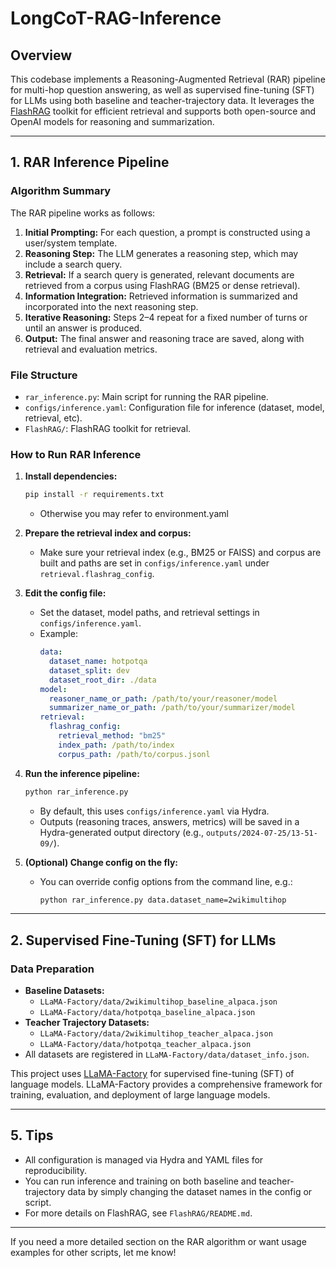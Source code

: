 # LongCoT-RAG-Inference

## Overview

This codebase implements a Reasoning-Augmented Retrieval (RAR) pipeline for multi-hop question answering, as well as supervised fine-tuning (SFT) for LLMs using both baseline and teacher-trajectory data. It leverages the [FlashRAG](https://github.com/RUC-NLPIR/FlashRAG) toolkit for efficient retrieval and supports both open-source and OpenAI models for reasoning and summarization.

---

## 1. RAR Inference Pipeline

### Algorithm Summary

The RAR pipeline works as follows:
1. **Initial Prompting:** For each question, a prompt is constructed using a user/system template.
2. **Reasoning Step:** The LLM generates a reasoning step, which may include a search query.
3. **Retrieval:** If a search query is generated, relevant documents are retrieved from a corpus using FlashRAG (BM25 or dense retrieval).
4. **Information Integration:** Retrieved information is summarized and incorporated into the next reasoning step.
5. **Iterative Reasoning:** Steps 2–4 repeat for a fixed number of turns or until an answer is produced.
6. **Output:** The final answer and reasoning trace are saved, along with retrieval and evaluation metrics.

### File Structure

- `rar_inference.py`: Main script for running the RAR pipeline.
- `configs/inference.yaml`: Configuration file for inference (dataset, model, retrieval, etc).
- `FlashRAG/`: FlashRAG toolkit for retrieval.

### How to Run RAR Inference

1. **Install dependencies:**
   ```bash
   pip install -r requirements.txt
   ```
   - Otherwise you may refer to environment.yaml

2. **Prepare the retrieval index and corpus:**
   - Make sure your retrieval index (e.g., BM25 or FAISS) and corpus are built and paths are set in `configs/inference.yaml` under `retrieval.flashrag_config`.

3. **Edit the config file:**
   - Set the dataset, model paths, and retrieval settings in `configs/inference.yaml`.
   - Example:
     ```yaml
     data:
       dataset_name: hotpotqa
       dataset_split: dev
       dataset_root_dir: ./data
     model:
       reasoner_name_or_path: /path/to/your/reasoner/model
       summarizer_name_or_path: /path/to/your/summarizer/model
     retrieval:
       flashrag_config:
         retrieval_method: "bm25"
         index_path: /path/to/index
         corpus_path: /path/to/corpus.jsonl
     ```

4. **Run the inference pipeline:**
   ```bash
   python rar_inference.py
   ```
   - By default, this uses `configs/inference.yaml` via Hydra.
   - Outputs (reasoning traces, answers, metrics) will be saved in a Hydra-generated output directory (e.g., `outputs/2024-07-25/13-51-09/`).

5. **(Optional) Change config on the fly:**
   - You can override config options from the command line, e.g.:
     ```bash
     python rar_inference.py data.dataset_name=2wikimultihop
     ```

---

## 2. Supervised Fine-Tuning (SFT) for LLMs

### Data Preparation

- **Baseline Datasets:**  
  - `LLaMA-Factory/data/2wikimultihop_baseline_alpaca.json`
  - `LLaMA-Factory/data/hotpotqa_baseline_alpaca.json`
- **Teacher Trajectory Datasets:**  
  - `LLaMA-Factory/data/2wikimultihop_teacher_alpaca.json`
  - `LLaMA-Factory/data/hotpotqa_teacher_alpaca.json`
- All datasets are registered in `LLaMA-Factory/data/dataset_info.json`.

This project uses [LLaMA-Factory](https://github.com/hiyouga/LLaMA-Factory) for supervised fine-tuning (SFT) of language models. LLaMA-Factory provides a comprehensive framework for training, evaluation, and deployment of large language models.

---

## 5. Tips

- All configuration is managed via Hydra and YAML files for reproducibility.
- You can run inference and training on both baseline and teacher-trajectory data by simply changing the dataset names in the config or script.
- For more details on FlashRAG, see `FlashRAG/README.md`.

---

If you need a more detailed section on the RAR algorithm or want usage examples for other scripts, let me know! 